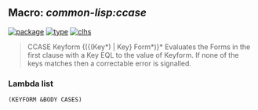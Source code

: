 ## Macro: ***common-lisp:ccase***
[![package](https://img.shields.io/badge/Package-COMMON--LISP-5f9ea0.svg?style=social&colorA=999999)](../) [![type](https://img.shields.io/badge/Type-Macro-5f9ea0.svg?style=social&colorA=999999)](../#macro) [![clhs](https://img.shields.io/badge/CLHS-CCASE-5f9ea0.svg?style=social&colorA=999999)](http://www.lispworks.com/documentation/HyperSpec/Body/m_case_.htm) 

> CCASE Keyform {({(Key*) | Key} Form*)}*
> Evaluates the Forms in the first clause with a Key EQL to the value of
> Keyform. If none of the keys matches then a correctable error is
> signalled.

### Lambda list
```
(KEYFORM &BODY CASES)
```
